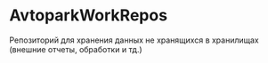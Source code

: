 # AvtoparkWorkRepos
Репозиторий для хранения данных не хранящихся в хранилищах (внешние отчеты, обработки и тд.)
